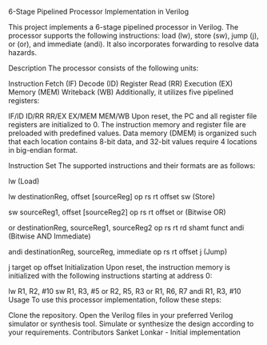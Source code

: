 6-Stage Pipelined Processor Implementation in Verilog

This project implements a 6-stage pipelined processor in Verilog. The processor supports the following instructions: load (lw), store (sw), jump (j), or (or), and immediate (andi). It also incorporates forwarding to resolve data hazards.

Description
The processor consists of the following units:

Instruction Fetch (IF)
Decode (ID)
Register Read (RR)
Execution (EX)
Memory (MEM)
Writeback (WB)
Additionally, it utilizes five pipelined registers:

IF/ID
ID/RR
RR/EX
EX/MEM
MEM/WB
Upon reset, the PC and all register file registers are initialized to 0. The instruction memory and register file are preloaded with predefined values. Data memory (DMEM) is organized such that each location contains 8-bit data, and 32-bit values require 4 locations in big-endian format.

Instruction Set
The supported instructions and their formats are as follows:

lw (Load)

lw destinationReg, offset [sourceReg]
op rs rt offset
sw (Store)

sw sourceReg1, offset [sourceReg2]
op rs rt offset
or (Bitwise OR)

or destinationReg, sourceReg1, sourceReg2
op rs rt rd shamt funct
andi (Bitwise AND Immediate)

andi destinationReg, sourceReg, immediate
op rs rt offset
j (Jump)


j target
op offset
Initialization
Upon reset, the instruction memory is initialized with the following instructions starting at address 0:


lw R1, R2, #10
sw R1, R3, #5
or R2, R5, R3
or R1, R6, R7
andi R1, R3, #10
Usage
To use this processor implementation, follow these steps:

Clone the repository.
Open the Verilog files in your preferred Verilog simulator or synthesis tool.
Simulate or synthesize the design according to your requirements.
Contributors
Sanket Lonkar - Initial implementation
